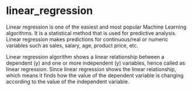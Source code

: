 # linear_regression

Linear regression is one of the easiest and most popular Machine Learning algorithms. It is a statistical method that is used for predictive analysis. 
Linear regression makes predictions for continuous/real or numeric variables such as sales, salary, age, product price, etc.

Linear regression algorithm shows a linear relationship between a dependent (y) and one or more independent (y) variables, 
hence called as linear regression. Since linear regression shows the linear relationship, which means it finds 
how the value of the dependent variable is changing according to the value of the independent variable.

